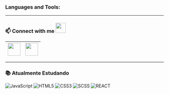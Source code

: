  ### Languages and Tools:
 
 <p align="center">
  
  
  
  </p>
  
  ---
  
   ### 📫 Connect with me <img src="" height="32px">

<a href="https://www.linkedin.com/in/andersonaraujjo/"><img src="https://cdn2.iconfinder.com/data/icons/social-media-2285/512/1_Linkedin_unofficial_colored_svg-128.png" width="40"></a>|<a href="mailto: andersonaraujoc1@gmail.com"><img src="https://image.flaticon.com/icons/svg/281/281769.svg" width="40"></a>|
|--|--|

---

### 📚 Atualmente Estudando 
![JavaScript](https://img.shields.io/badge/-JavaScript-F7B93E?style=flat-square&logo=javascript&logoColor=fff)
![HTML5](https://img.shields.io/badge/-HTML5-E34F26?style=flat-square&logo=html5&logoColor=white)
![CSS3](https://img.shields.io/badge/-CSS3-549FDE?style=flat-square&logo=css3&logoColor=white)
![SCSS](https://img.shields.io/badge/-SCSS-F8A5C2?style=flat-square&logo=sass&logoColor=white)
![REACT](https://img.shields.io/badge/-REACT-1E9AFF?style=flat-square&logo=react&logoColor=white)

